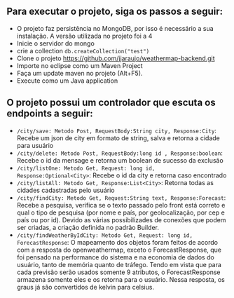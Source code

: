 ## Para executar o projeto, siga os passos a seguir:


- O projeto faz persistência no MongoDB, por isso é necessário a sua instalação. A versão utilizada no projeto foi a 4
- Inicie o servidor do mongo
- crie a collection `db.createCollection("test")`
- Clone o projeto https://github.com/jjaraujo/weathermap-backend.git
- Importe no eclipse como um Maven Project
- Faça um update maven no projeto (Alt+F5). 
- Execute como um Java application

## O projeto possui um controlador que escuta os endpoints a seguir:
- `/city/save: Metodo Post, RequestBody:String city, Response:City`: Recebe um json de city em formato de string, salva e retorna a cidade para usuário
- `/city/delete: Metodo Post, RequestBody:long id , Response:boolean`: Recebe o id da mensage e retorna um boolean de sucesso da exclusão
- `/city/listOne: Metodo Get, Request: long id, Response:Optional<City>`: Recebe o id da city e retorna caso encontrado
- `/city/listAll: Metodo Get, Response:List<City>`: Retorna todas as cidades cadastradas pelo usuário
- `/city/findCity: Metodo Get, Request:String text, Response:Forecast`: Recebe a pesquisa, verifica se o texto passado pelo  front está correto e qual o tipo de pesquisa (por nome e país, por geolocalização, por cep e país ou por id). Devido as várias possibilizades de conexões que podem ser criadas, a criação definida no padrão Builder. 
- `/city/findWeatherByIdCity: Metodo Get, Request: long id, ForecastResponse`: O mapeamento dos objetos foram feitos de acordo com a resposta do openweathermap, exceto o ForecastResponse, que foi pensado na performance do sistema e na economia de dados do usuário, tanto de memória quanto de tráfego. Tendo em vista que para cada previsão serão usados somente 9 atributos, o ForecastResponse armazena somente eles e os retorna para o usuário. Nessa resposta, os graus já são convertidos de kelvin para celsius. 

